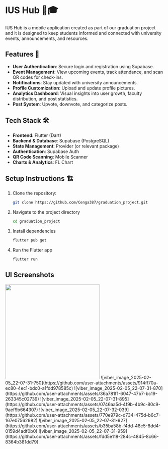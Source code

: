 # IUS Hub 📲🎓

IUS Hub is a mobile application created as part of our graduation project and it is designed to keep students informed and connected with university events, announcements, and resources.

## Features 🚀

- **User Authentication**: Secure login and registration using Supabase.
- **Event Management**: View upcoming events, track attendance, and scan QR codes for check-ins.
- **Notifications**: Stay updated with university announcements.
- **Profile Customization**: Upload and update profile pictures.
- **Analytics Dashboard**: Visual insights into user growth, faculty distribution, and post statistics.
- **Post System**: Upvote, downvote, and categorize posts.

## Tech Stack 🛠️

- **Frontend**: Flutter (Dart)
- **Backend & Database**: Supabase (PostgreSQL)
- **State Management**: Provider (or relevant package)
- **Authentication**: Supabase Auth
- **QR Code Scanning**: Mobile Scanner
- **Charts & Analytics**: FL Chart

## Setup Instructions 🏗️

1. Clone the repository:  
   ```sh
   git clone https://github.com/Cenga387/graduation_project.git
   
2. Navigate to the project directory
   ```sh
   cd graduation_project

3. Install dependencies
   ```sh
   flutter pub get

4. Run the Flutter app
   ```sh
   flutter run


## UI Screenshots

<img src='![viber_image_2025-02-05_22-07-31-742](https://github.com/user-attachments/assets/aa1504ed-1e45-41fe-a8b8-0b237257b780)' width=300/>
![viber_image_2025-02-05_22-07-31-750](https://github.com/user-attachments/assets/914ff70a-ec80-4ec1-bdc0-a1fdd978585c)
![viber_image_2025-02-05_22-07-31-870](https://github.com/user-attachments/assets/36a781f1-6047-47b7-bc19-263345c02739)
![viber_image_2025-02-05_22-07-31-895](https://github.com/user-attachments/assets/0746aa5d-4f9b-4b9c-80c9-9aef9b664307)
![viber_image_2025-02-05_22-07-32-039](https://github.com/user-attachments/assets/770e979c-d734-475d-b6c7-167e07562982)
![viber_image_2025-02-05_22-07-31-927](https://github.com/user-attachments/assets/b35ba58b-f4dd-48c5-8dd4-0159d4adf0b0)
![viber_image_2025-02-05_22-07-31-959](https://github.com/user-attachments/assets/fdd5e118-284c-4845-8c66-8364b381dd79)
